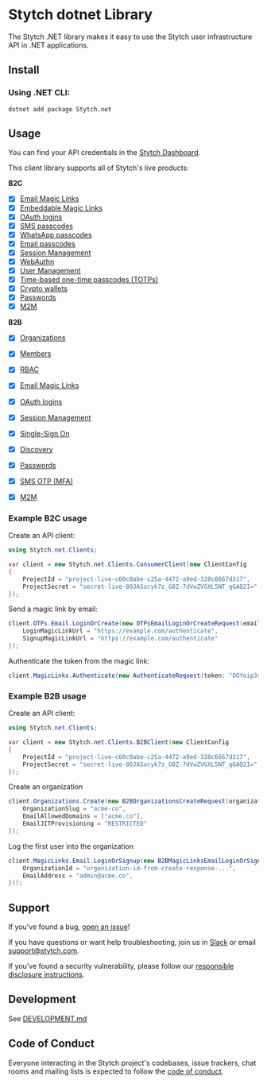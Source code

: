# Stytch dotnet Library

The Stytch .NET library makes it easy to use the Stytch user infrastructure API in .NET applications.

## Install

### Using .NET CLI:
```
dotnet add package Stytch.net
```

## Usage

You can find your API credentials in the [Stytch Dashboard](https://stytch.com/dashboard/api-keys).

This client library supports all of Stytch's live products:

**B2C**

- [x] [Email Magic Links](https://stytch.com/docs/api/send-by-email)
- [x] [Embeddable Magic Links](https://stytch.com/docs/api/create-magic-link)
- [x] [OAuth logins](https://stytch.com/docs/api/oauth-google-start)
- [x] [SMS passcodes](https://stytch.com/docs/api/send-otp-by-sms)
- [x] [WhatsApp passcodes](https://stytch.com/docs/api/whatsapp-send)
- [x] [Email passcodes](https://stytch.com/docs/api/send-otp-by-email)
- [x] [Session Management](https://stytch.com/docs/api/session-auth)
- [x] [WebAuthn](https://stytch.com/docs/api/webauthn-register-start)
- [x] [User Management](https://stytch.com/docs/api/create-user)
- [x] [Time-based one-time passcodes (TOTPs)](https://stytch.com/docs/api/totp-create)
- [x] [Crypto wallets](https://stytch.com/docs/api/crypto-wallet-authenticate-start)
- [x] [Passwords](https://stytch.com/docs/api/password-create)
- [x] [M2M](https://stytch.com/docs/api/m2m-client)

**B2B**

- [x] [Organizations](https://stytch.com/docs/b2b/api/organization-object)
- [x] [Members](https://stytch.com/docs/b2b/api/member-object)
- [x] [RBAC](https://stytch.com/docs/b2b/api/rbac-resource-object)
- [x] [Email Magic Links](https://stytch.com/docs/b2b/api/send-login-signup-email)
- [x] [OAuth logins](https://stytch.com/docs/b2b/api/oauth-google-start)
- [x] [Session Management](https://stytch.com/docs/b2b/api/session-object)
- [x] [Single-Sign On](https://stytch.com/docs/b2b/api/sso-authenticate-start)
- [x] [Discovery](https://stytch.com/docs/b2b/api/discovered-organization-object)
- [x] [Passwords](https://stytch.com/docs/b2b/api/passwords-authenticate)
- [x] [SMS OTP (MFA)](https://stytch.com/docs/b2b/api/otp-sms-send)
- [x] [M2M](https://stytch.com/docs/b2b/api/m2m-client)



### Example B2C usage

Create an API client:

```csharp
using Stytch.net.Clients;

var client = new Stytch.net.Clients.ConsumerClient(new ClientConfig
{
    ProjectId = "project-live-c60c0abe-c25a-4472-a9ed-320c6667d317",
    ProjectSecret = "secret-live-80JASucyk7z_G8Z-7dVwZVGXL5NT_qGAQ2I="
});
```

Send a magic link by email:

```csharp
client.OTPs.Email.LoginOrCreate(new OTPsEmailLoginOrCreateRequest(email: "sandbox@stytch.com"){
    LoginMagicLinkUrl = "https://example.com/authenticate",
    SignupMagicLinkUrl = "https://example.com/authenticate"
});
```

Authenticate the token from the magic link:

```csharp
client.MagicLinks.Authenticate(new AuthenticateRequest(token: "DOYoip3rvIMMW5lgItikFK-Ak1CfMsgjuiCyI7uuU94="));
```

### Example B2B usage

Create an API client:

```csharp
using Stytch.net.Clients;

var client = new Stytch.net.Clients.B2BClient(new ClientConfig
{
    ProjectId = "project-live-c60c0abe-c25a-4472-a9ed-320c6667d317",
    ProjectSecret = "secret-live-80JASucyk7z_G8Z-7dVwZVGXL5NT_qGAQ2I="
});
```

Create an organization

```csharp
client.Organizations.Create(new B2BOrganizationsCreateRequest(organizationName: "Acme Co"){
    OrganizationSlug = "acme-co",
    EmailAllowedDomains = ["acme.co"],
    EmailJITProvisioning = "RESTRICTED"
});
```

Log the first user into the organization

```csharp
client.MagicLinks.Email.LoginOrSignup(new B2BMagicLinksEmailLoginOrSignupRequest(){
    OrganizationId = "organization-id-from-create-response-...",
    EmailAddress = "admin@acme.co",
}));
```

## Support

If you've found a bug, [open an issue](https://github.com/stytchauth/stytch-dotnet/issues/new)!

If you have questions or want help troubleshooting, join us in [Slack](https://stytch.com/docs/resources/support/overview) or email support@stytch.com.

If you've found a security vulnerability, please follow our [responsible disclosure instructions](https://stytch.com/docs/resources/security-and-trust/security#:~:text=Responsible%20disclosure%20program).

## Development

See [DEVELOPMENT.md](DEVELOPMENT.md)

## Code of Conduct

Everyone interacting in the Stytch project's codebases, issue trackers, chat rooms and mailing lists is expected to follow the [code of conduct](CODE_OF_CONDUCT.md).
